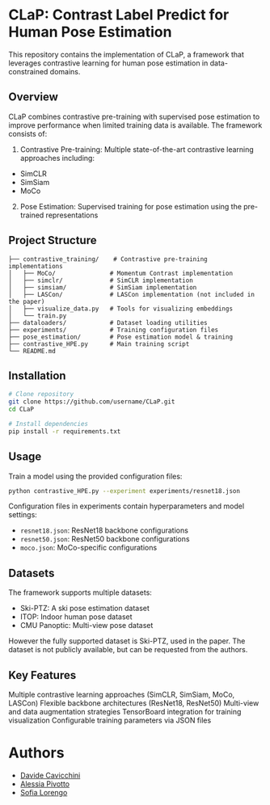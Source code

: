 # CLaP: Contrast Label Predict for Human Pose Estimation
This repository contains the implementation of CLaP, a framework that leverages contrastive learning for human pose estimation in data-constrained domains.

## Overview
CLaP combines contrastive pre-training with supervised pose estimation to improve performance when limited training data is available. The framework consists of:

1. Contrastive Pre-training: Multiple state-of-the-art contrastive learning approaches including:
  - SimCLR
  - SimSiam
  - MoCo
2. Pose Estimation: Supervised training for pose estimation using the pre-trained representations

## Project Structure
```
├── contrastive_training/    # Contrastive pre-training implementations
│   ├── MoCo/               # Momentum Contrast implementation
│   ├── simclr/             # SimCLR implementation
│   ├── simsiam/            # SimSiam implementation 
│   ├── LASCon/             # LASCon implementation (not included in the paper)
│   ├── visualize_data.py   # Tools for visualizing embeddings
│   └── train.py           
├── dataloaders/            # Dataset loading utilities
├── experiments/            # Training configuration files
├── pose_estimation/        # Pose estimation model & training
├── contrastive_HPE.py      # Main training script
└── README.md
```

## Installation
```bash
# Clone repository
git clone https://github.com/username/CLaP.git
cd CLaP

# Install dependencies
pip install -r requirements.txt
```

## Usage
Train a model using the provided  configuration files:
```bash
python contrastive_HPE.py --experiment experiments/resnet18.json
```

Configuration files in experiments contain hyperparameters and model settings:
- `resnet18.json`: ResNet18 backbone configurations
- `resnet50.json`: ResNet50 backbone configurations
- `moco.json`: MoCo-specific configurations

## Datasets
The framework supports multiple datasets:
- Ski-PTZ: A ski pose estimation dataset
- ITOP: Indoor human pose dataset
- CMU Panoptic: Multi-view pose dataset

However the fully supported dataset is Ski-PTZ, used in the paper. The dataset is not publicly available, but can be requested from the authors.

## Key Features
Multiple contrastive learning approaches (SimCLR, SimSiam, MoCo, LASCon)
Flexible backbone architectures (ResNet18, ResNet50)
Multi-view and data augmentation strategies
TensorBoard integration for training visualization
Configurable training parameters via JSON files


# Authors
- [Davide Cavicchini](https://github.com/DavidC001)
- [Alessia Pivotto](https://github.com/AlessiaPivotto)
- [Sofia Lorengo](https://github.com/sofy01)